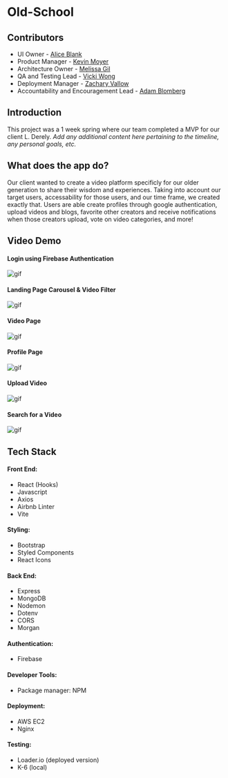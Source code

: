 # Old-School

## Contributors
- UI Owner - [Alice Blank](https://github.com/AllEyesBlank)
- Product Manager - [Kevin Moyer](https://github.com/kjmoyer)
- Architecture Owner - [Melissa Gil](https://github.com/melissa-gv)
- QA and Testing Lead - [Vicki Wong](https://github.com/vickiwong85)
- Deployment Manager - [Zachary Vallow](https://github.com/Zachariah1618)
- Accountability and Encouragement Lead - [Adam Blomberg](https://github.com/AdamABlomberg)

## Introduction
This project was a 1 week spring where our team completed a MVP for our client L. Derely.
*Add any additional content here pertaining to the timeline, any personal goals, etc.*

## What does the app do?
Our client wanted to create a video platform specificly for our older generation to share their wisdom and experiences.
Taking into account our target users, accessability for those users, and our time frame, we created exactly that.
Users are able create profiles through google authentication, upload videos and blogs, favorite other creators and receive notifications when those creators upload, vote on video categories, and more!

## Video Demo
#### Login using Firebase Authentication
![gif](https://media.giphy.com/media/eX9JBf8ld6DCTuXKqK/giphy.gif)

#### Landing Page Carousel & Video Filter
![gif](https://media.giphy.com/media/MGg7l0zWCzmRAgr6vn/giphy.gif)

#### Video Page
![gif](https://media.giphy.com/media/3HhjgZkK6aT8QAN08u/giphy.gif)

#### Profile Page
![gif](https://media.giphy.com/media/9dRubOlKhQZkNlIr5s/giphy.gif)

#### Upload Video
![gif](https://media.giphy.com/media/NuYHZZrJZX9DqH6iIX/giphy.gif)

#### Search for a Video
![gif](https://media.giphy.com/media/Tx77eeyl2VkUx1eb4Z/giphy.gif)

## Tech Stack
#### Front End:
- React (Hooks)
- Javascript
- Axios
- Airbnb Linter
- Vite

#### Styling:
- Bootstrap
- Styled Components
- React Icons

#### Back End:
- Express
- MongoDB
- Nodemon
- Dotenv
- CORS
- Morgan

#### Authentication:
- Firebase

#### Developer Tools:
- Package manager: NPM

#### Deployment:
- AWS EC2
- Nginx

#### Testing:
- Loader.io (deployed version)
- K-6 (local)



